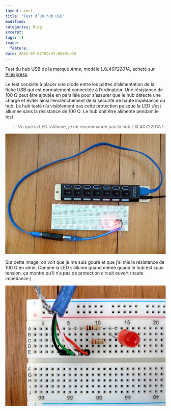 ```yaml
---
layout: post
title: "Test d’un hub USB"
modified:
categories: blog
excerpt:
tags: []
image:
  feature:
date: 2015-07-02T09:47:00+01:00
---
```


Test du hub USB de la marque *Anne*, modèle *LXL4072201A*, acheté sur [Aliexpress](http://fr.aliexpress.com/item/2014-newest-7-Port-USB-3-0-HUB-High-Speed-With-Power-Adapter-For-Laptop-Notebook/1997348166.html).


Le test consiste à placer une diode entre les pattes d’alimentation de la fiche USB qui est normalement connectée à l’ordinateur. Une résistance de 100 Ω peut être ajoutée en parallèle pour s’assurer que le hub détecte une charge et éviter ainsi l’enclenchement de la sécurité de haute impédance du hub. Le hub testé n’a visiblement pas cette protection puisque la LED s’est allumée sans la résistance de 100 Ω. Le hub doit être alimenté pendant le test.

> Vu que la LED s’allume, je ne recommande pas le hub LXL4072201A !

![](/files/2015-07-02-usb_hub_test/test_usb_hub_001.jpg)

Sur cette image, on voit que je me suis gouré et que j’ai mis la résistance de 100 Ω en série. Comme la LED s’allume quand même quand le hub est sous tension, ça montre qu’il n’a pas de protection circuit ouvert (haute impédance.)

![](/files/2015-07-02-usb_hub_test/test_usb_hub_002.jpg)
